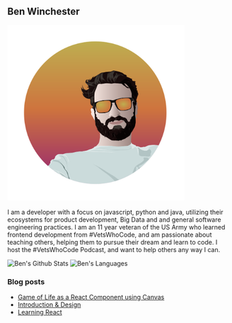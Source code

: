 

## Ben Winchester

<img src="https://github.com/bmw2621/portfolio/blob/master/src/images/me2.svg" width="400px" alt="me" >

I am a developer with a focus on javascript, python and java, utilizing their ecosystems for product development, Big Data and and general software engineering practices. I am an 11 year veteran of the US Army who learned frontend development from #VetsWhoCode, and am passionate about teaching others, helping them to pursue their dream and learn to code. I host the #VetsWhoCode Podcast, and want to help others any way I can.

![Ben's Github Stats](https://github-readme-stats.vercel.app/api/?username=bmw2621&theme=radical&show_icons=true)
![Ben's Languages](https://github-readme-stats.vercel.app/api/top-langs/?username=bmw2621&theme=radical&show_icons=true)

### Blog posts
<!-- BLOG-POST-LIST:START -->
- [Game of Life as a React Component using Canvas](https://dev.to/vetswhocode/game-of-life-as-a-react-component-using-canvas-275g)
- [Introduction & Design](https://dev.to/bmw2621/introduction-design-e12)
- [Learning React](https://dev.to/bmw2621/learning-react-g16)
<!-- BLOG-POST-LIST:END -->
